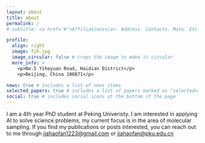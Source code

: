 ```yaml
---
layout: about
title: about
permalink: /
# subtitle: <a href='#'>Affiliations</a>. Address. Contacts. Moto. Etc.

profile:
  align: right
  image: fjh.jpg
  image_circular: false # crops the image to make it circular
  more_info: >
    <p>No.5 Yiheyuan Road, Haidian District</p>
    <p>Beijing, China 100871</p>

news: true # includes a list of news items
selected_papers: true # includes a list of papers marked as "selected={true}"
social: true # includes social icons at the bottom of the page
---
```


I am a 4th year PhD student at Peking Univeristy. I am interested in applying AI to solve science problems, my current focus is in the area of molecular sampling. If you find my publications or posts interested, you can reach out to me through jiahaofan1223@gmail.com or jiahaofan@pku.edu.cn
